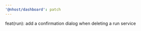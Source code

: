 ```yaml
---
'@nhost/dashboard': patch
---
```


feat(run): add a confirmation dialog when deleting a run service
